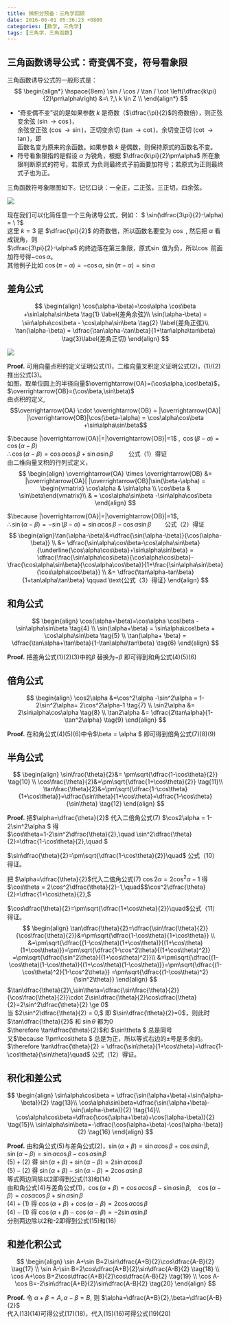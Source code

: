 ```yaml
---
title: 微积分预备：三角学回顾
date: 2016-06-01 05:36:23 +0800
categories: [数学, 三角学]
tags: [三角学，三角函数]
---
```


##  三角函数诱导公式：奇变偶不变，符号看象限

三角函数诱导公式的一般形式是：  
$$
\begin{align*}
\hspace{8em} \sin / \cos / \tan / \cot \left(\dfrac{k\pi}{2}\pm\alpha\right) &=\ ?,\ k \in Z \\
\end{align*}
$$


- “奇变偶不变”说的是如果参数 $k$ 是奇数（$\dfrac{\pi}{2}$的奇数倍），则正弦变余弦 $(\sin \rightarrow \cos)$，  
  余弦变正弦 $(\cos \rightarrow \sin)$，正切变余切 $(\tan \rightarrow \cot)$，余切变正切 $(\cot \rightarrow \tan)$，即  
  函数名变为原来的余函数。如果参数 $k$ 是偶数，则保持原式的函数名不变。 
- 符号看象限指的是假设 $\alpha$ 为锐角，根据 $\dfrac{k\pi}{2}\pm\alpha$ 所在象限判断原式的符号，若原式
  为负则最终式子前面要加符号；若原式为正则最终式子也为正。

三角函数符号象限图如下。记忆口诀：一全正，二正弦，三正切，四余弦。  

![](https://cdn.jsdelivr.net/gh/dlcai/image-bed/img/trig/1.jpeg)

现在我们可以化简任意一个三角诱导公式，例如： $ \sin(\dfrac{3\pi}{2}-\alpha) = \ ?$  
这里 $k = 3$ 是 $\dfrac{\pi}{2}$ 的奇数倍，所以函数名要变为 $\cos$ ,  然后把 $\alpha$ 看成锐角，则   
$\dfrac{3\pi}{2}-\alpha$ 的终边落在第三象限，原式$\sin$ 值为负，所以$\cos$ 前面加符号得$-\cos{\alpha}$。  
其他例子比如 $\cos(\pi-\alpha) = -\cos\alpha$, $\sin(\pi-\alpha)=\sin\alpha$

## 差角公式

$$
\begin{align}
\cos(\alpha-\beta)=\cos\alpha \cos\beta  +\sin\alpha\sin\beta \tag{1} \label{差角余弦}\\
\sin(\alpha-\beta) = \sin\alpha\cos\beta - \cos\alpha\sin\beta \tag{2} \label{差角正弦}\\
\tan(\alpha-\beta) = \dfrac{\tan\alpha-\tan\beta}{1+\tan\alpha\tan\beta} \tag{3}\label{差角正切}
\end{align}
$$

![](https://cdn.jsdelivr.net/gh/dlcai/image-bed/img/trig/2.png)

**Proof.** 可用向量点积的定义证明公式(1)，二维向量叉积定义证明公式(2)，(1)/(2)推出公式(3)。  
如图，取单位圆上的半径向量$\overrightarrow{OA}=(\cos\alpha,\cos\beta)$，$\overrightarrow{OB}=(\cos\beta,\sin\beta)$  
由点积的定义,  
$$\overrightarrow{OA} \cdot \overrightarrow{OB} 
= |\overrightarrow{OA}| |\overrightarrow{OB}|\cos(\beta-\alpha)
= \cos\alpha\cos\beta +\sin\alpha\sin\beta$$ 

$\because |\overrightarrow{OA}|=|\overrightarrow{OB}|=1$ , $\,\cos(\beta-\alpha)=\cos(\alpha-\beta)$   
$\therefore \cos(\alpha-\beta)=\cos\alpha\cos\beta +\sin\alpha\sin\beta \qquad$ 公式（1）得证  
由二维向量叉积的行列式定义，    
$$
\begin{align}
\overrightarrow{OA} \times \overrightarrow{OB} &= |\overrightarrow{OA}| |\overrightarrow{OB}|\sin(\beta-\alpha) = 
\begin{vmatrix} \cos\alpha & \sin\alpha \\ \cos\beta & \sin\beta\end{vmatrix}\\
& = \cos\alpha\sin\beta -\sin\alpha\cos\beta
\end{align}
$$


$\because |\overrightarrow{OA}|=|\overrightarrow{OB}|=1$,   
 $\therefore \sin(\alpha-\beta)=-\sin(\beta-\alpha)= \sin\alpha\cos\beta -\cos\alpha\sin\beta \qquad$公式（2）得证  
$$
\begin{align}\tan(\alpha-\beta)&=\dfrac{\sin(\alpha-\beta)}{\cos(\alpha-\beta)} \\
&= \dfrac{\sin\alpha\cos\beta-\cos\alpha\sin\beta}{\underline{\cos\alpha\cos\beta}+\sin\alpha\sin\beta} 
= \dfrac{\frac{\sin\alpha\cos\beta}{\cos\alpha\cos\beta}-\frac{\cos\alpha\sin\beta}{\cos\alpha\cos\beta}}{1+\frac{\sin\alpha\sin\beta}{\cos\alpha\cos\beta}} \\
&= \dfrac{\tan\alpha-tan\beta}{1+tan\alpha\tan\beta} \qquad \text{公式（3）得证}
\end{align}
$$


## 和角公式

$$
\begin{align}
\cos(\alpha+\beta)=\cos\alpha \cos\beta  -\sin\alpha\sin\beta \tag{4} \\
\sin(\alpha+\beta) = \sin\alpha\cos\beta + \cos\alpha\sin\beta \tag{5} \\
\tan(\alpha+ \beta) = \dfrac{\tan\alpha+\tan\beta}{1-\tan\alpha\tan\beta} \tag{6}
\end{align}
$$

**Proof.**  把差角公式(1)(2)(3)中的$\beta$ 替换为$-\beta$ 即可得到和角公式(4)(5)(6)

## 倍角公式

$$
\begin{align}
\cos2\alpha &=\cos^2\alpha  -\sin^2\alpha = 1-2\sin^2\alpha= 2\cos^2\alpha-1 \tag{7} \\
\sin2\alpha &= 2\sin\alpha\cos\alpha \tag{8} \\
\tan2\alpha &= \dfrac{2\tan\alpha}{1-\tan^2\alpha} \tag{9}
\end{align}
$$

**Proof.** 在和角公式(4)(5)(6)中令$\beta = \alpha $ 即可得到倍角公式(7)(8)(9)

## 半角公式

$$
\begin{align}
\sin\frac{\theta}{2}&= \pm\sqrt{\dfrac{1-\cos\theta}{2}} \tag{10} \\
\cos\frac{\theta}{2}&=\pm\sqrt{\dfrac{1+\cos\theta}{2}} \tag{11}\\
\tan\frac{\theta}{2}&=\pm\sqrt{\dfrac{1-\cos\theta}{1+\cos\theta}}=\dfrac{\sin\theta}{1+\cos\theta}=\dfrac{1-\cos\theta}{\sin\theta} \tag{12}
\end{align}
$$

**Proof.**  把$\alpha=\dfrac{\theta}{2}$ 代入二倍角公式(7)  $\cos2\alpha = 1-2\sin^2\alpha $ 得  
$\cos\theta=1-2\sin^2\dfrac{\theta}{2},\quad \sin^2\dfrac{\theta}{2}=\dfrac{1-\cos\theta}{2},\quad $    

$\sin\dfrac{\theta}{2}=\pm\sqrt{\dfrac{1-\cos\theta}{2}}\quad$ 公式（10）得证。  

把 $\alpha=\dfrac{\theta}{2}$代入二倍角公式(7) $\cos2\alpha=2\cos^2\alpha -1$ 得  
$\cos\theta = 2\cos^2\dfrac{\theta}{2}-1,\quad$$\cos^2\dfrac{\theta}{2}=\dfrac{1+\cos\theta}{2},$  

$\cos\dfrac{\theta}{2}=\pm\sqrt{\dfrac{1+\cos\theta}{2}}\quad$公式（11）得证。
$$
\begin{align}
\tan\dfrac{\theta}{2}=\dfrac{\sin\frac{\theta}{2}}{\cos\frac{\theta}{2}}&=\pm\sqrt{\dfrac{1-\cos\theta}{1+\cos\theta}} \\
&=\pm\sqrt{\dfrac{(1-\cos\theta)(1+\cos\theta)}{(1+\cos\theta)(1+\cos\theta)}}=\pm\sqrt{\dfrac{1-\cos^2\theta}{(1+\cos\theta)^2}}
=\pm\sqrt{\dfrac{\sin^2\theta}{(1+\cos\theta)^2}}\\
&=\pm\sqrt{\dfrac{(1-\cos\theta)(1-\cos\theta)}{(1+\cos\theta)(1-\cos\theta)}}=\pm\sqrt{\dfrac{(1-\cos\theta)^2}{1-\cos^2\theta}}
=\pm\sqrt{\dfrac{(1-\cos\theta)^2}{\sin^2\theta}}
\end{align}
$$
$\tan\dfrac{\theta}{2}\,\sin\theta=\dfrac{\sin\frac{\theta}{2}}{\cos\frac{\theta}{2}}\cdot
2\sin\dfrac{\theta}{2}\cos\dfrac{\theta}{2}=2\sin^2\dfrac{\theta}{2} \ge 0$   
当 $2\sin^2\dfrac{\theta}{2} = 0,$ 即 $\sin\dfrac{\theta}{2}=0$，则此时 $\tan\dfrac{\theta}{2}$ 和 $\sin\theta$ 都为0  
$\therefore \tan\dfrac{\theta}{2}$和 $\sin\theta $ 总是同号  
又$\because 1\pm\cos\theta $ 总是为正，所以等式右边的$\pm$号是多余的。  
$\therefore \tan\dfrac{\theta}{2} = \dfrac{\sin\theta}{1+\cos\theta}=\dfrac{1-\cos\theta}{\sin\theta}\quad$ 公式（12）得证。

## 积化和差公式

$$
\begin{align}
\sin\alpha\cos\beta = \dfrac{\sin(\alpha+\beta)+\sin(\alpha-\beta)}{2} \tag{13}\\
\cos\alpha\sin\beta=\dfrac{\sin(\alpha+\beta)-\sin(\alpha-\beta)}{2} \tag{14}\\
\cos\alpha\cos\beta=\dfrac{\cos(\alpha+\beta)+\cos(\alpha-\beta)}{2} \tag{15}\\
\sin\alpha\sin\beta=-\dfrac{\cos(\alpha+\beta)-\cos(\alpha-\beta)}{2} \tag{16}
\end{align}
$$

**Proof.**  由和角公式(5)与差角公式(2)，$\sin(\alpha+\beta)=\sin\alpha\cos\beta+\cos\alpha\sin\beta,\quad \sin(\alpha-\beta)=\sin\alpha\cos\beta-\cos\alpha\sin\beta$   
$(5)+(2)$ 得 $\sin(\alpha+\beta)+\sin(\alpha-\beta)=2\sin\alpha\cos\beta$      
$(5)-(2)$ 得 $\sin(\alpha+\beta)-\sin(\alpha-\beta)=2\cos\alpha\sin\beta$  
等式两边同除以2即得到公式(13)和(14)  
由和角公式(4)与差角公式(1)，$\cos(\alpha+\beta)=\cos\alpha\cos\beta-\sin\alpha\sin\beta,\quad\cos(\alpha-\beta)=cos\alpha\cos\beta+\sin\alpha\sin\beta$  
$(4)+(1)$ 得 $\cos(\alpha+\beta)+\cos(\alpha-\beta)=2\cos\alpha\cos\beta$  
$(4)-(1)$ 得 $\cos(\alpha+\beta)-\cos(\alpha-\beta)=-2\sin\alpha\sin\beta$     
分别两边除以2和-2即得到公式(15)和(16)  

## 和差化积公式

$$
\begin{align}
\sin A+\sin B=2\sin\dfrac{A+B}{2}\cos\dfrac{A-B}{2} \tag{17} \\
\sin A-\sin B=2\cos\dfrac{A+B}{2}\sin\dfrac{A-B}{2} \tag{18} \\
\cos A+\cos B=2\cos\dfrac{A+B}{2}\cos\dfrac{A-B}{2} \tag{19} \\
\cos A-\cos B=-2\sin\dfrac{A+B}{2}\sin\dfrac{A-B}{2} \tag{20}
\end{align}
$$



**Proof.** 令 $\alpha+\beta = A, \alpha-\beta=B,$  则 $\alpha=\dfrac{A+B}{2},\beta=\dfrac{A-B}{2}$     
代入(13)(14)可得公式(17)(18)，代入(15)(16)可得公式(19)(20) 

